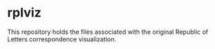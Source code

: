 # rplviz
This repository holds the files associated with the original Republic of Letters correspondence visualization.
